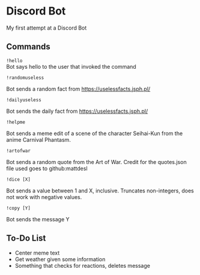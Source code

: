 # Discord Bot

My first attempt at a Discord Bot

## Commands

```!hello```  
Bot says hello to the user that invoked the command

```!randomuseless```  

Bot sends a random fact from https://uselessfacts.jsph.pl/

```!dailyuseless```  

Bot sends the daily fact from https://uselessfacts.jsph.pl/

```!helpme```  

Bot sends a meme edit of a scene of the character Seihai-Kun from the anime Carnival Phantasm.

```!artofwar```  

Bot sends a random quote from the Art of War. Credit for the quotes.json file used goes to github:mattdesl

```!dice [X]```  

Bot sends a value between 1 and X, inclusive. Truncates non-integers, does not work with negative values.

```!copy [Y]```  

Bot sends the message Y

## To-Do List
- Center meme text
- Get weather given some information
- Something that checks for reactions, deletes message
